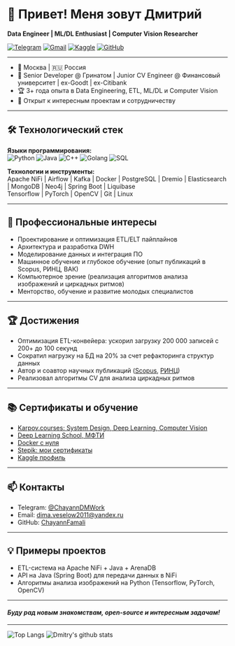 # 👋 Привет! Меня зовут Дмитрий

**Data Engineer | ML/DL Enthusiast | Computer Vision Researcher**

[![Telegram](https://img.shields.io/badge/Telegram-2CA5E0?style=flat-square&logo=telegram&logoColor=white)](https://t.me/ChayannDMWork)
[![Gmail](https://img.shields.io/badge/Email-dima.veselow2011@yandex.ru-red?style=flat-square&logo=gmail)](mailto:dima.veselow2011@yandex.ru)
[![Kaggle](https://img.shields.io/badge/Kaggle-20BEFF?style=flat-square&logo=kaggle&logoColor=white)](https://www.kaggle.com/dmitriyveselov)
[![GitHub](https://img.shields.io/badge/GitHub-ChayannFamali-181717?style=flat-square&logo=github)](https://github.com/ChayannFamali)

---

- 📍 Москва | 🇷🇺 Россия
- 💼 Senior Developer @ Гринатом | Junior CV Engineer @ Финансовый университет | ex-Goodt | ex-Citibank
- 🏆 3+ года опыта в Data Engineering, ETL, ML/DL и Computer Vision
- 💬 Открыт к интересным проектам и сотрудничеству

---

## 🛠️ Технологический стек

**Языки программирования:**  
![Python](https://img.shields.io/badge/Python-3776AB?style=flat&logo=python&logoColor=white)
![Java](https://img.shields.io/badge/Java-007396?style=flat&logo=java&logoColor=white)
![C++](https://img.shields.io/badge/C++-00599C?style=flat&logo=c%2B%2B&logoColor=white)
![Golang](https://img.shields.io/badge/Go-00ADD8?style=flat&logo=go&logoColor=white)
![SQL](https://img.shields.io/badge/SQL-4479A1?style=flat&logo=postgresql&logoColor=white)

**Технологии и инструменты:**  
Apache NiFi | Airflow | Kafka | Docker | PostgreSQL | Dremio | Elasticsearch | MongoDB | Neo4j | Spring Boot | Liquibase  
Tensorflow | PyTorch | OpenCV | Git | Linux

---

## 🚀 Профессиональные интересы

- Проектирование и оптимизация ETL/ELT пайплайнов
- Архитектура и разработка DWH
- Моделирование данных и интеграция ПО
- Машинное обучение и глубокое обучение (опыт публикаций в Scopus, РИНЦ, ВАК)
- Компьютерное зрение (реализация алгоритмов анализа изображений и циркадных ритмов)
- Менторство, обучение и развитие молодых специалистов

---

## 🏆 Достижения

- Оптимизация ETL-конвейера: ускорил загрузку 200 000 записей с 200+ до 100 секунд
- Сократил нагрузку на БД на 20% за счет рефакторинга структур данных
- Автор и соавтор научных публикаций ([Scopus](https://ieeexplore.ieee.org/document/10582393/authors#authors), [РИНЦ](https://elibrary.ru/author_items.asp?authorid=1094423))
- Реализовал алгоритмы CV для анализа циркадных ритмов

---

## 📚 Сертификаты и обучение

- [Karpov.courses: System Design, Deep Learning, Computer Vision](https://karpov.courses)
- [Deep Learning School, МФТИ](https://mipt.ru)
- [Docker с нуля](https://karpov.courses)
- [Stepik: мои сертификаты](https://stepik.org/users/23936910/certificates)
- [Kaggle профиль](https://www.kaggle.com/dmitriyveselov)

---

## 📫 Контакты

- Telegram: [@ChayannDMWork](https://t.me/ChayannDMWork)
- Email: [dima.veselow2011@yandex.ru](mailto:dima.veselow2011@yandex.ru)
- GitHub: [ChayannFamali](https://github.com/ChayannFamali)

---

## 💡 Примеры проектов

- ETL-система на Apache NiFi + Java + ArenaDB
- API на Java (Spring Boot) для передачи данных в NiFi
- Алгоритмы анализа изображений на Python (Tensorflow, PyTorch, OpenCV)

---

#### *Буду рад новым знакомствам, open-source и интересным задачам!*

---


![Top Langs](https://github-readme-stats.vercel.app/api/top-langs/?username=ChayannFamali&layout=compact&hide=html,css)
![Dmitry's github stats](https://github-readme-stats.vercel.app/api?username=ChayannFamali&show_icons=true)
